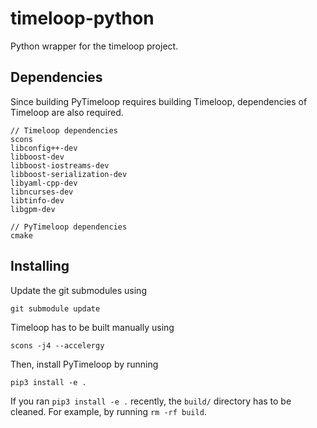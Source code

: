 # timeloop-python
Python wrapper for the timeloop project.

## Dependencies
Since building PyTimeloop requires building Timeloop, dependencies of
Timeloop are also required.
```
// Timeloop dependencies
scons
libconfig++-dev
libboost-dev
libboost-iostreams-dev
libboost-serialization-dev
libyaml-cpp-dev
libncurses-dev
libtinfo-dev
libgpm-dev

// PyTimeloop dependencies
cmake
```

## Installing
Update the git submodules using
```
git submodule update
```
Timeloop has to be built manually using
```
scons -j4 --accelergy
```
Then, install PyTimeloop by running
```
pip3 install -e .
```
If you ran `pip3 install -e .` recently, the `build/` directory has to be
cleaned. For example, by running `rm -rf build`.
